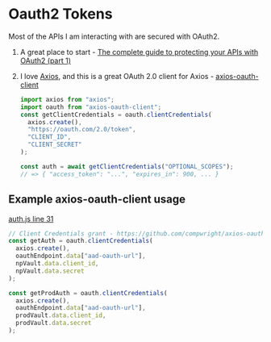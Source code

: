 # Oauth2 Tokens

Most of the APIs I am interacting with are secured with OAuth2.

1. A great place to start - [The complete guide to protecting your APIs with OAuth2 (part 1)](https://stackoverflow.blog/2022/12/22/the-complete-guide-to-protecting-your-apis-with-oauth2/)

2. I love [Axios](https://axios-http.com/), and this is a great OAuth 2.0 client for Axios - [axios-oauth-client](https://github.com/compwright/axios-oauth-client)

   ```javascript linenums="1"
   import axios from "axios";
   import oauth from "axios-oauth-client";
   const getClientCredentials = oauth.clientCredentials(
     axios.create(),
     "https://oauth.com/2.0/token",
     "CLIENT_ID",
     "CLIENT_SECRET"
   );

   const auth = await getClientCredentials("OPTIONAL_SCOPES");
   // => { "access_token": "...", "expires_in": 900, ... }
   ```

## Example axios-oauth-client usage

[auth.js line 31](https://github.com/mshuber1981/work-life/blob/main/utils/auth.js#L31)

```javascript linenums="1"
// Client Credentials grant - https://github.com/compwright/axios-oauth-client#client-credentials-grant
const getAuth = oauth.clientCredentials(
  axios.create(),
  oauthEndpoint.data["aad-oauth-url"],
  npVault.data.client_id,
  npVault.data.secret
);

const getProdAuth = oauth.clientCredentials(
  axios.create(),
  oauthEndpoint.data["aad-oauth-url"],
  prodVault.data.client_id,
  prodVault.data.secret
);
```
